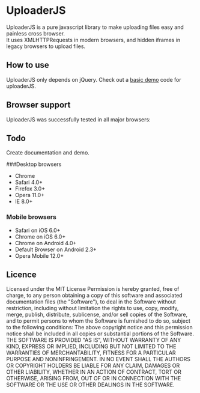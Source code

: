 UploaderJS
============

UploaderJS is a pure javascript library to make uploading files easy and painless cross browser.  
It uses XMLHTTPRequests in modern browsers, and hidden iframes in legacy browsers to upload files.

## How to use

UploaderJS only depends on jQuery.
Check out a [basic demo](https://gist.github.com/tamaspap/67f02fbef9a5a9b14290) code for uploaderJS.

## Browser support
UploaderJS was successfully tested in all major browsers:

## Todo
Create documentation and demo.

###Desktop browsers

- Chrome
- Safari 4.0+
- Firefox 3.0+
- Opera 11.0+
- IE 8.0+

### Mobile browsers

- Safari on iOS 6.0+
- Chrome on iOS 6.0+
- Chrome on Android 4.0+
- Default Browser on Android 2.3+
- Opera Mobile 12.0+



## Licence

Licensed under the MIT License
Permission is hereby granted, free of charge, to any person obtaining a copy of this software and associated documentation files (the "Software"), to deal in the Software without restriction, including without limitation the rights to use, copy, modify, merge, publish, distribute, sublicense, and/or sell copies of the Software, and to permit persons to whom the Software is furnished to do so, subject to the following conditions:
The above copyright notice and this permission notice shall be included in all copies or substantial portions of the Software.
THE SOFTWARE IS PROVIDED "AS IS", WITHOUT WARRANTY OF ANY KIND, EXPRESS OR IMPLIED, INCLUDING BUT NOT LIMITED TO THE WARRANTIES OF MERCHANTABILITY, FITNESS FOR A PARTICULAR PURPOSE AND NONINFRINGEMENT. IN NO EVENT SHALL THE AUTHORS OR COPYRIGHT HOLDERS BE LIABLE FOR ANY CLAIM, DAMAGES OR OTHER LIABILITY, WHETHER IN AN ACTION OF CONTRACT, TORT OR OTHERWISE, ARISING FROM, OUT OF OR IN CONNECTION WITH THE SOFTWARE OR THE USE OR OTHER DEALINGS IN THE SOFTWARE.